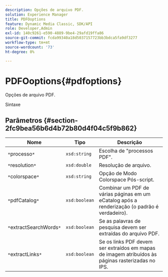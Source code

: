 ```yaml
---
description: Opções de arquivo PDF.
solution: Experience Manager
title: PDFOoptions
feature: Dynamic Media Classic, SDK/API
role: Developer,Admin
exl-id: 140c9261-e590-4889-9be4-29afd19ffa86
source-git-commit: fcda99340a18d5037157723bb3bdca5fa9df3277
workflow-type: tm+mt
source-wordcount: '73'
ht-degree: 0%

---
```


# PDFOoptions{#pdfoptions}

Opções de arquivo PDF.

Sintaxe

## Parâmetros {#section-2fc9bea56b6d4b72b80d4f04c5f9b862}

| Nome | Tipo | Descrição |
|---|---|---|
| `*`processo`*` | `xsd:string` | Escolha de &quot;processos PDF&quot;. |
| `*`resolution`*` | `xsd:double` | Resolução de arquivo. |
| `*`colorspace`*` | `xsd:string` | Opção de Modo Colorspace Pós-script. |
| `*`pdfCatalog`*` | `xsd:boolean` | Combinar um PDF de várias páginas em um eCatalog após a renderização (o padrão é verdadeiro). |
| `*`extractSearchWords`*` | `xsd:boolean` | Se as palavras de pesquisa devem ser extraídas do arquivo PDF. |
| `*`extractLinks`*` | `xsd:boolean` | Se os links PDF devem ser extraídos em mapas de imagem atribuídos às páginas rasterizadas no IPS. |
